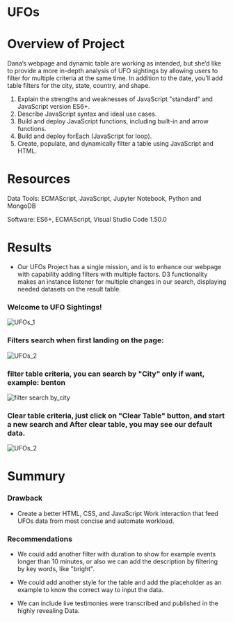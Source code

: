 # UFOs

# Overview of Project

Dana’s webpage and dynamic table are working as intended, but she’d like to provide a more in-depth analysis of UFO sightings by allowing users to filter for multiple criteria at the same time. In addition to the date, you’ll add table filters for the city, state, country, and shape.

1. Explain the strengths and weaknesses of JavaScript "standard" and JavaScript version ES6+.
2. Describe JavaScript syntax and ideal use cases.
3. Build and deploy JavaScript functions, including built-in  and arrow functions.
4. Build and deploy forEach (JavaScript for loop).
5. Create, populate, and dynamically filter a table using JavaScript and HTML.

# Resources

Data Tools: ECMAScript, JavaScript, Jupyter Notebook, Python and MongoDB

Software: ES6+, ECMAScript, Visual Studio Code 1.50.0

# Results

- Our UFOs Project has a single mission, and is to enhance our webpage with capability adding filters with multiple factors. D3 functionality makes an instance listener for multiple changes in our search, displaying needed datasets on the result table.


### Welcome to UFO Sightings!

![UFOs_1](https://user-images.githubusercontent.com/96400887/176240703-9b18b563-fc53-40ca-91aa-5580962af9b3.png)

### Filters search when first landing on the page:

![UFOs_2](https://user-images.githubusercontent.com/96400887/176241349-4c63ffc9-e03a-498d-9f24-9b3a915b4422.png)

### filter table criteria, you can search by "City" only if want, example: benton

![filter search by_city](https://user-images.githubusercontent.com/96400887/176242421-cf96e88c-147a-4168-a637-70f86af9cf36.png)

### Clear table criteria, just click on "Clear Table" button, and start a new search and After clear table, you may see our default data.

![UFOs_2](https://user-images.githubusercontent.com/96400887/176244270-d1067bb1-7ad5-473a-aee3-0359a4489ad1.png)


# Summury

### Drawback

- Create a better HTML, CSS, and JavaScript Work interaction that feed UFOs data from most concise and automate workload.


### Recommendations

- We could add another filter with duration to show for example events longer than 10 minutes, or also we can add the description by filtering by key words, like "bright".

- We could add another style for the table and add the placeholder as an example to know the correct way to input the data.

- We can include live testimonies were transcribed and published in the highly revealing Data.












